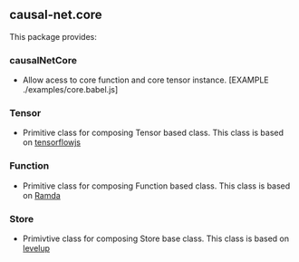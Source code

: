 ## causal-net.core 
This package provides:

### causalNetCore
- Allow acess to core function and core tensor instance.
[EXAMPLE ./examples/core.babel.js]

### Tensor
- Primitive class for composing Tensor based class. This class is based on [tensorflowjs](https://js.tensorflow.org/)

### Function
- Primitive class for composing Function based class. This class is based on [Ramda](https://ramdajs.com/)

### Store
- Primivtive class for composing Store base class. This class is based on [levelup](https://www.npmjs.com/package/levelup)